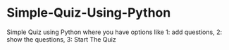 # Simple-Quiz-Using-Python
Simple Quiz using Python where you have options like 1: add questions, 2: show the questions, 3: Start The Quiz
